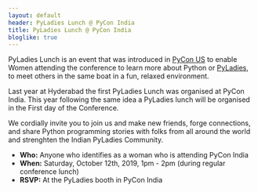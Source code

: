 ```yaml
---
layout: default
header: PyLadies Lunch @ PyCon India
title: PyLadies Lunch @ PyCon India
bloglike: true
---
```

PyLadies Lunch is an event that was introduced in [PyCon US](https://us.pycon.org/2019/events/pyladieslunch/) to enable Women attending the conference to learn more about Python or [PyLadies](http://www.pyladies.com/), to meet others in the same boat in a fun, relaxed environment.

Last year at Hyderabad the first PyLadies Lunch was organised at PyCon India. This year following the same idea a PyLadies lunch will be organised in the First day of the Conference.

We cordially invite you to join us and make new friends, forge connections, and share Python programming stories with folks from all around the world and strenghten the Indian PyLadies Community.

- **Who:** Anyone who identifies as a woman who is attending PyCon India
- **When:** Saturday, October 12th, 2019, 1pm - 2pm (during regular conference lunch)
- **RSVP:** At the PyLadies booth in PyCon India
